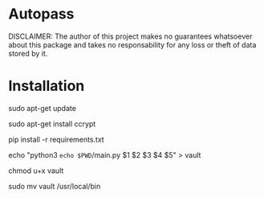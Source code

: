 # Autopass

DISCLAIMER:
The author of this project makes no guarantees whatsoever about this package and takes no responsability for any loss or theft of data stored by it.

# Installation

sudo apt-get update

sudo apt-get install ccrypt

pip install -r requirements.txt

echo "python3 `echo $PWD`/main.py \$1 \$2 \$3 \$4 \$5" > vault

chmod u+x vault

sudo mv vault /usr/local/bin
